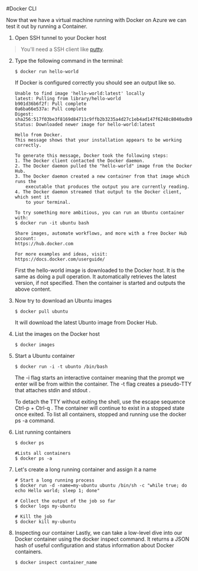 #Docker CLI

Now that we have a virtual machine running with Docker on Azure we can test it out by running a Container.

1. Open SSH tunnel to your Docker host 

>You'll need a SSH client like [putty](http://www.putty.org/).

2. Type the following command in the terminal: 

	```
	$ docker run hello-world
	```
	If Docker is configured correctly you should see an output like so.
	
	```
	Unable to find image 'hello-world:latest' locally
	latest: Pulling from library/hello-world
	b901d36b6f2f: Pull complete
	0a6ba66e537a: Pull complete
	Digest: sha256:517f03be3f8169d84711c9ffb2b3235a4d27c1eb4ad147f6248c8040adb93113
	Status: Downloaded newer image for hello-world:latest
	
	Hello from Docker.
	This message shows that your installation appears to be working correctly.
	
	To generate this message, Docker took the following steps:
	1. The Docker client contacted the Docker daemon.
	2. The Docker daemon pulled the "hello-world" image from the Docker Hub.
	3. The Docker daemon created a new container from that image which runs the
		executable that produces the output you are currently reading.
	4. The Docker daemon streamed that output to the Docker client, which sent it
		to your terminal.
	
	To try something more ambitious, you can run an Ubuntu container with:
	$ docker run -it ubuntu bash
	
	Share images, automate workflows, and more with a free Docker Hub account:
	https://hub.docker.com
	
	For more examples and ideas, visit:
	https://docs.docker.com/userguide/
	```
	
	First the hello-world image is downloaded to the Docker host. It is the same as doing a pull operation.
	It automatically retrieves the latest version, if not specified.
	Then the container is started and outputs the above content.
	
3. Now try to download an Ubuntu images

	```
	$ docker pull ubuntu
	```
	It will download the latest Ubunto image from Docker Hub.

4. List the images on the Docker host

	```
	$ docker images
	```
5. Start a Ubuntu container
	```
	$ docker run -i -t ubunto /bin/bash
	```
	The  -i  flag starts an interactive container meaning that the prompt we enter will be from within the container. The  -t  flag creates a pseudo-TTY that attaches  stdin  and  stdout .
	
	To detach the TTY without exiting the shell, use the escape sequence  Ctrl-p  +  Ctrl-q . The container will continue to exist in a stopped state once exited. To list all containers, stopped and running use the  docker ps -a  command.

6. List running containers
	```	
	$ docker ps
	
	#Lists all containers
	$ docker ps -a
	```
7. Let's create a long running container and assign it a name
	```
	# Start a long running process
	$ docker run -d -name=my-ubuntu ubuntu /bin/sh -c "while true; do echo Hello world; sleep 1; done"
	
	# Collect the output of the job so far
	$ docker logs my-ubuntu
	
	# Kill the job
	$ docker kill my-ubuntu
	```	
8. Inspecting our container
	Lastly, we can take a low-level dive into our Docker container using the docker inspect command. It returns a JSON hash of useful configuration and status information about Docker containers.
	```
	$ docker inspect container_name
	```
